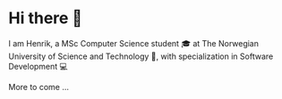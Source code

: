 # Hi there 👋

 I am Henrik, a MSc Computer Science student :mortar_board: at The Norwegian University of Science and Technology :european_castle:, with specialization in Software Development :computer: 
 
More to come ...

<!--
**henrikforb/henrikforb** is a ✨ _special_ ✨ repository because its `README.md` (this file) appears on your GitHub profile.

Here are some ideas to get you started:

- 🔭 I’m currently working on ...
- 🌱 I’m currently learning ...
- 👯 I’m looking to collaborate on ...
- 🤔 I’m looking for help with ...
- 💬 Ask me about ...
- 📫 How to reach me: ...
- 😄 Pronouns: ...
- ⚡ Fun fact: ...
-->
